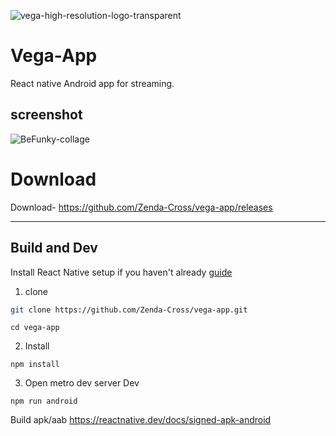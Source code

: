 ![vega-high-resolution-logo-transparent](https://github.com/Zenda-Cross/vega-app/assets/143804558/b2eb446f-8e7f-4800-81e1-3320c82f33de)

# Vega-App
React native Android app for streaming.

## screenshot
![BeFunky-collage](https://github.com/Zenda-Cross/vega-app/assets/143804558/8b7ff105-3310-4485-b9f3-fdc24d128964)


# Download
Download- https://github.com/Zenda-Cross/vega-app/releases
___

## Build and Dev
Install React Native setup if you haven't already [guide](https://reactnative.dev/docs/set-up-your-environment)

1. clone
```bash
git clone https://github.com/Zenda-Cross/vega-app.git
```
```
cd vega-app
```
2. Install
```
npm install
```
3. Open metro dev server
Dev
```
npm run android
```
Build apk/aab
https://reactnative.dev/docs/signed-apk-android

